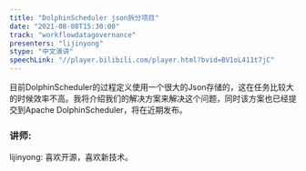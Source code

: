 ```yaml
---
title: "DolphinScheduler json拆分项目"
date: "2021-08-08T15:30:00" 
track: "workflowdatagovernance"
presenters: "lijinyong"
stype: "中文演讲"
speechLink: "//player.bilibili.com/player.html?bvid=BV1oL411t7jC"
---
```

目前DolphinScheduler的过程定义使用一个很大的Json存储的，这在任务比较大的时候效率不高。我将介绍我们的解决方案来解决这个问题，同时该方案也已经提交到Apache DolphinScheduler，将在近期发布。
 ### 讲师: 
 lijinyong: 喜欢开源，喜欢新技术。
